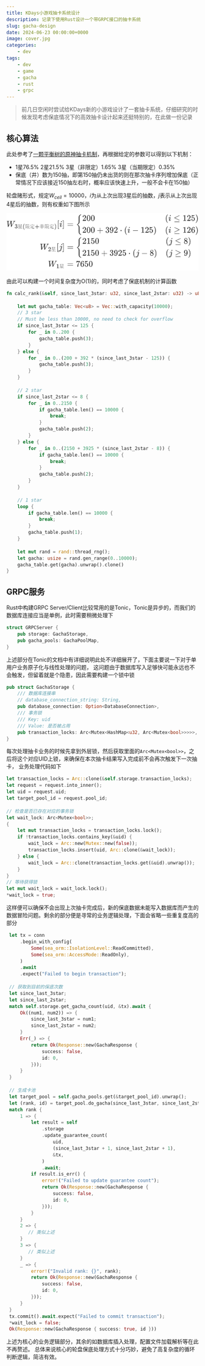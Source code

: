 ```yaml
---
title: KDays小游戏抽卡系统设计
description: 记录下使用Rust设计一个带GRPC接口的抽卡系统
slug: gacha-design
date: 2024-06-23 00:00:00+0000
image: cover.jpg
categories:
    - dev
tags:
    - dev
    - game
    - gacha
    - rust
    - grpc
---
```


> 前几日空闲时尝试给KDays新的小游戏设计了一套抽卡系统，仔细研究的时候发现考虑保底情况下的高效抽卡设计起来还挺特别的，在此做一份记录

## 核心算法

此处参考了[一颗平衡树的原神抽卡机制](https://www.bilibili.com/read/cv10468091/)，再根据给定的参数可以得到以下机制：

- 1星76.5%  2星21.5%  3星（非限定）1.65%  3星（当期限定）0.35%
- 保底（井）数为150抽，即第150抽仍未出货的则在那次抽卡序列增加保底（正常情况下应该接近150抽左右时，概率应该快速上升，一般不会卡在150抽）

轮盘赌形式，规定$W_{ceil} = 10000$，$i$为从上次出现3星后的抽数，$j$表示从上次出现4星后的抽数，则有权重如下图所示  

![equation.png](equation.png)

由此可以构建一个时间复杂度为O(1)的，同时考虑了保底机制的计算函数
```rust
fn calc_rank(&self, since_last_3star: u32, since_last_2star: u32) -> u8 {

    let mut gacha_table: Vec<u8> = Vec::with_capacity(10000);
    // 3 star
    // Must be less than 10000, no need to check for overflow
    if since_last_3star <= 125 {
        for _ in 0..200 {
            gacha_table.push(3);
        }
    } else {
        for _ in 0..(200 + 392 * (since_last_3star - 125)) {
            gacha_table.push(3);
        }
    }

    // 2 star
    if since_last_2star <= 8 {
        for _ in 0..2150 {
            if gacha_table.len() == 10000 {
                break;
            }
            gacha_table.push(2);
        }
    } else {
        for _ in 0..(2150 + 3925 * (since_last_2star - 8)) {
            if gacha_table.len() == 10000 {
                break;
            }
            gacha_table.push(2);
        }
    }

    // 1 star
    loop {
        if gacha_table.len() == 10000 {
            break;
        }
        gacha_table.push(1);
    }

    let mut rand = rand::thread_rng();
    let gacha: usize = rand.gen_range(0..10000);
    gacha_table.get(gacha).unwrap().clone()
}
```

## GRPC服务
Rust中构建GRPC Server/Client比较常用的是Tonic，Tonic是异步的，而我们的数据库连接应当是单例，此时需要稍微处理下
```rust
struct GRPCServer {
    pub storage: GachaStorage,
    pub gacha_pools: GachaPoolMap,
}
```
上述部分在Tonic的文档中有详细说明此处不详细展开了，下面主要说一下对于单用户业务原子化与线性处理的问题，
这问题由于数据库写入足够快可能永远也不会触发，但留着就是个隐患，因此需要构建一个锁中锁
```rust
pub struct GachaStorage {
    /// 数据库连接串
    // database_connection_string: String,
    pub database_connection: Option<DatabaseConnection>,
    /// 事务锁
    /// Key: uid
    /// Value: 是否被占用
    pub transaction_locks: Arc<Mutex<HashMap<u32, Arc<Mutex<bool>>>>>,
}
```
每次处理抽卡业务的时候先拿到外层锁，然后获取里面的`Arc<Mutex<bool>>`，之后将这个对应UID上锁，来确保在本次抽卡结果写入完成前不会再次触发下一次抽卡，
业务处理代码如下
```rust
let transaction_locks = Arc::clone(&self.storage.transaction_locks);
let request = request.into_inner();
let uid = request.uid;
let target_pool_id = request.pool_id;

// 检查是否已存在对应的事务锁
let wait_lock: Arc<Mutex<bool>>;
{
    let mut transaction_locks = transaction_locks.lock();
    if !transaction_locks.contains_key(&uid) {
        wait_lock = Arc::new(Mutex::new(false));
        transaction_locks.insert(uid, Arc::clone(&wait_lock));
    } else {
        wait_lock = Arc::clone(transaction_locks.get(&uid).unwrap());
    }
}
// 等待获得锁
let mut wait_lock = wait_lock.lock();
*wait_lock = true;
```
这样便可以确保不会出现上次抽卡完成后，新的保底数据未能写入数据库而产生的数据冒险问题。剩余的部分便是寻常的业务逻辑处理，下面会省略一些重复度高的部分
```rust
 let tx = conn
     .begin_with_config(
         Some(sea_orm::IsolationLevel::ReadCommitted),
         Some(sea_orm::AccessMode::ReadOnly),
     )
     .await
     .expect("Failed to begin transaction");

 // 获取到目前的保底次数
 let since_last_3star;
 let since_last_2star;
 match self.storage.get_gacha_count(uid, &tx).await {
     Ok((num1, num2)) => {
         since_last_3star = num1;
         since_last_2star = num2;
     }
     Err(_) => {
         return Ok(Response::new(GachaResponse {
             success: false,
             id: 0,
         }));
     }
 }

 // 生成卡池
 let target_pool = self.gacha_pools.get(&target_pool_id).unwrap();
 let (rank, id) = target_pool.do_gacha(since_last_3star, since_last_2star);
 match rank {
     1 => {
         let result = self
             .storage
             .update_guarantee_count(
                 uid,
                 (since_last_3star + 1, since_last_2star + 1),
                 &tx,
             )
             .await;
         if result.is_err() {
             error!("Failed to update guarantee count");
             return Ok(Response::new(GachaResponse {
                 success: false,
                 id: 0,
             }));
         }
     }
     2 => {
        // 类似上述
     }
     3 => {
        // 类似上述
     }
     _ => {
         error!("Invalid rank: {}", rank);
         return Ok(Response::new(GachaResponse {
             success: false,
             id: 0,
         }));
     }
 }
 tx.commit().await.expect("Failed to commit transaction");
 *wait_lock = false;
 Ok(Response::new(GachaResponse { success: true, id }))
```
上述为核心的业务逻辑部分，其余的如数据库插入处理，配置文件加载解析等在此不再赘述。
总体来说核心的轮盘保底处理方式十分巧妙，避免了高复杂度的循环判断逻辑，简洁有效。